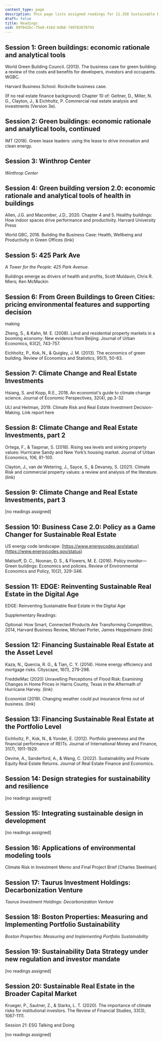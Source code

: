 ```yaml
---
content_type: page
description: This page lists assigned readings for 11.350 Sustainable Real Estate.
draft: false
title: Readings
uid: 89f042bc-75e8-416d-bdb6-749782676743
---
```

## Session 1: Green buildings: economic rationale and analytical tools

World Green Building Council. (2013). The business case for green building: a review of the costs and benefits for developers, investors and occupants. WGBC.

Harvard Business School. Rockville business case.

(If no real estate finance background) Chapter 10 of: Geltner, D., Miller, N. G., Clayton, J., & Eichholtz, P. Commercial real estate analysis and investments (Version 3e).

## Session 2: Green buildings: economic rationale and analytical tools, continued

IMT (2018). Green lease leaders: using the lease to drive innovation and clean energy.

## Session 3: Winthrop Center

*Winthrop Center*

## Session 4: Green building version 2.0: economic rationale and analytical tools of health in buildings

Allen, J.G. and Macomber, J.D., 2020. Chapter 4 and 5. Healthy buildings: How indoor spaces drive performance and productivity. Harvard University Press 

World GBC, 2016. Building the Business Case: Health, Wellbeing and Productivity in Green Offices (link)

## Session 5: 425 Park Ave

*A Tower for the People: 425 Park Avenue.*

Buildings emerge as drivers of health and profits, Scott Muldavin, Chris R. Miers; Ken McMackin

## Session 6: From Green Buildings to Green Cities: pricing environmental features and supporting decision

making

Zheng, S., & Kahn, M. E. (2008). Land and residential property markets in a booming economy: New evidence from Beijing. Journal of Urban Economics, 63(2), 743-757. 

Eichholtz, P., Kok, N., & Quigley, J. M. (2013). The economics of green building. Review of Economics and Statistics, 95(1), 50-63.

## Session 7: Climate Change and Real Estate Investments 

Hsiang, S. and Kopp, R.E., 2018. An economist's guide to climate change science. Journal of Economic Perspectives, 32(4), pp.3-32 

ULI and Heitman, 2019. Climate Risk and Real Estate Investment Decision-Making. Link report here

## Session 8: Climate Change and Real Estate Investments, part 2 

Ortega, F., & Taṣpınar, S. (2018). Rising sea levels and sinking property values: Hurricane Sandy and New York’s housing market. Journal of Urban Economics, 106, 81-100.

Clayton, J., van de Wetering, J., Sayce, S., & Devaney, S. (2021). Climate Risk and commercial property values: a review and analysis of the literature. (link)

## Session 9: Climate Change and Real Estate Investments, part 3

\[no readings assigned\]

## Session 10: Business Case 2.0: Policy as a Game Changer for Sustainable Real Estate

US energy code landscape: [https://www.energycodes.gov/status](https://www.energycodes.gov/status)

Matisoff, D. C., Noonan, D. S., & Flowers, M. E. (2016). Policy monitor—Green buildings: Economics and policies. Review of Environmental Economics and Policy, 10(2), 329-346.

## Session 11: EDGE: Reinventing Sustainable Real Estate in the Digital Age

EDGE: Reinventing Sustainable Real Estate in the Digital Age

Supplementary Readings:

Optional: How Smart, Connected Products Are Transforming Competition, 2014, Harvard Business Review, Michael Porter, James Heppelmann (link)

## Session 12: Financing Sustainable Real Estate at the Asset Level 

Kaza, N., Quercia, R. G., & Tian, C. Y. (2014). Home energy efficiency and mortgage risks. Cityscape, 16(1), 279-298.

FreddieMac (2020) Unravelling Perceptions of Flood Risk: Examining Changes in Home Prices in Harris County, Texas in the Aftermath of Hurricane Harvey. (link)

Economist (2019). Changing weather could put insurance firms out of business. (link)

## Session 13: Financing Sustainable Real Estate at the Portfolio Level

Eichholtz, P., Kok, N., & Yonder, E. (2012). Portfolio greenness and the financial performance of REITs. Journal of International Money and Finance, 31(7), 1911-1929.

Devine, A., Sanderford, A., & Wang, C. (2022). Sustainability and Private Equity Real Estate Returns. Journal of Real Estate Finance and Economics.

## Session 14: Design strategies for sustainability and resilience

\[no readings assigned\]

## Session 15: Integrating sustainable design in development 

\[no readings assigned\]

## Session 16: Applications of environmental modeling tools

Climate Risk in Investment Memo and Final Project Brief \[Charles Steelman\]

## Session 17: Taurus Investment Holdings: Decarbonization Venture

*Taurus Investment Holdings: Decarbonization Venture*

## Session 18: Boston Properties: Measuring and Implementing Portfolio Sustainability

*Boston Properties: Measuring and Implementing Portfolio Sustainability*

## Session 19: Sustainability Data Strategy under new regulation and investor mandate

\[no readings assigned\]

## Session 20: Sustainable Real Estate in the Broader Capital Market

Krueger, P., Sautner, Z., & Starks, L. T. (2020). The importance of climate risks for institutional investors. The Review of Financial Studies, 33(3), 1067-1111.

Session 21: ESG Talking and Doing

\[no readings assigned\]